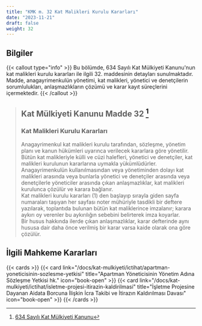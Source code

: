 ```yaml
---
title: "KMK m. 32 Kat Malikleri Kurulu Kararları"
date: "2023-11-21"
draft: false
weight: 32
---
```


## Bilgiler

{{< callout type="info" >}}
Bu bölümde, 634 Sayılı Kat Mülkiyeti Kanunu'nun kat malikleri kurulu kararları ile ilgili 32. maddesinin detayları sunulmaktadır.  
Madde, anagayrimenkulün yönetimi, kat malikleri, yönetici ve denetçilerin sorumlulukları, anlaşmazlıkların çözümü ve karar kayıt süreçlerini içermektedir.
{{< /callout >}}

> ## Kat Mülkiyeti Kanunu Madde 32 [^1]
>
> [^1]: [634 Sayılı Kat Mülkiyeti Kanunu](https://www.mevzuat.gov.tr/mevzuatmetin/1.5.634.pdf)
>
> ### Kat Malikleri Kurulu Kararları
>
> Anagayrimenkul kat malikleri kurulu tarafından, sözleşme, yönetim planı
> ve kanun hükümleri uyarınca verilecek kararlara göre yönetilir.  
> Bütün kat malikleriyle külli ve cüzi halefleri, yönetici ve denetçiler, kat malikleri kurulunun kararlarına uymakla yükümlüdürler.  
> Anagayrimenkulün kullanılmasından veya yönetiminden dolayı kat malikleri arasında
> veya bunlarla yönetici ve denetçiler arasında veya denetçilerle yöneticiler arasında çıkan anlaşmazlıklar, kat malikleri kurulunca çözülür ve karara bağlanır.  
> Kat malikleri kurulu kararları (1) den başlayıp sırayla giden sayfa numaraları taşıyan
> her sayfası noter mühüriyle tasdikli bir deftere yazılarak, toplantıda bulunan bütün kat maliklerince imzalanır; karara aykırı oy verenler bu aykırılığın sebebini belirterek imza koyarlar.  
> Bir husus hakkında ilerde çıkan anlaşmazlıklar, karar defterinde aynı hususa dair daha
> önce verilmiş bir karar varsa kaide olarak ona göre çözülür.

## İlgili Mahkeme Kararları

{{< cards >}}
{{< card link="/docs/kat-mulkiyeti/ictihat/apartman-yoneticisinin-sozlesme-yetkisi" title="Apartman Yöneticisinin Yönetim Adına Sözleşme Yetkisi hk." icon="book-open" >}}
{{< card link="/docs/kat-mulkiyeti/ictihat/isletme-projesi-itirazin-kaldirilmasi" title="İşletme Projesine Dayanan Aidata Borcuna İlişkin İcra Takibi ve İtirazın Kaldırılması Davası" icon="book-open" >}}
{{< /cards >}}
